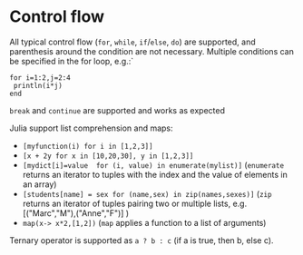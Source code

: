 # Control flow

All typical control flow (`for`, `while`, `if`/`else`, `do`) are supported, and parenthesis around the condition are not necessary. Multiple conditions can be specified in the for loop, e.g.:`

```
for i=1:2,j=2:4
 println(i*j)
end
```

`break` and `continue` are supported and works as expected


Julia support list comprehension and maps:

* `[myfunction(i) for i in [1,2,3]]`
* `[x + 2y for x in [10,20,30], y in [1,2,3]]`
* `[mydict[i]=value  for (i, value) in enumerate(mylist)]` (`enumerate` returns an iterator to tuples with the index and the value of elements in an array)
* `[students[name] = sex for (name,sex) in zip(names,sexes)]` (`zip` returns an iterator of tuples pairing two or multiple lists, e.g. [("Marc","M"),("Anne","F")] )
* `map(x-> x*2,[1,2])` (`map` applies a function to a list of arguments)



Ternary operator is supported as `a ? b : c` (if a is true, then b, else c).



